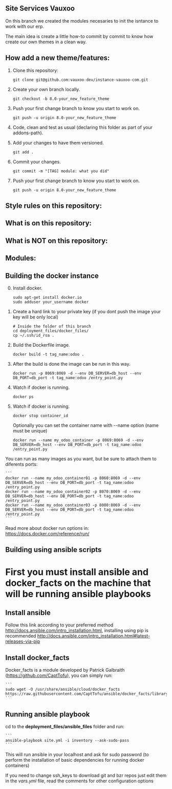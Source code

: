Site Services Vauxoo
---

On this branch we created the modules necesaries to init the isntance to work with our erp.

The main idea is create a little how-to commit by commit to know how create our own themes in a clean way.

How add a new theme/features:
---

1. Clone this repository:

    ```
    git clone git@github.com:vauxoo-dev/instance-vauxoo-com.git
    ```

2. Create your own branch locally.

    ```
    git checkout -b 8.0-your_new_feature_theme
    ```

3. Push your first change branch to know you start to work on.

    ```
    git push -u origin 8.0-your_new_feature_theme
    ```

4. Code, clean and test as usual (declaring this folder as part of your addons-path).

5. Add your changes to have them versioned.

    ```
    git add .
    ```

6. Commit your changes.

    ```
    git commit -m "[TAG] module: what you did"
    ```

7. Push your first change branch to know you start to work on.

    ```
    git push -u origin 8.0-your_new_feature_theme
    ```

Style rules on this repository:
---

What is on this repository:
---

What is NOT on this repository:
---

Modules:
---

Building the docker instance
---

0. Install docker.

    ```
    sudo apt-get install docker.io
    sudo adduser your_username docker
    ```

1. Create a hard link to your private key (if you dont push the image your key will be only local)

    ```
    # Inside the folder of this branch
    cd deployment_files/docker_files/
    cp ~/.ssh/id_rsa .
    ```

2. Build the Dockerfile image.

    ```
    docker build -t tag_name:odoo .
    ```

3. After the build is done the image can be run in this way.

    ```
    docker run -p 8069:8069 -d --env DB_SERVER=db_host --env DB_PORT=db_port -t tag_name:odoo /entry_point.py
    ```
4. Watch if docker is running.

    ```
    docker ps
    ```

5. Watch if docker is running.

    ```
    docker stop container_id
    ```

    Optionally you can set the container name with --name option (name must be unique)

    ```
    docker run --name my_odoo_container -p 8069:8069 -d --env DB_SERVER=db_host --env DB_PORT=db_port -t tag_name:odoo /entry_point.py
    ```

You can  run as many images as you want, but be sure to attach them to diferents ports:

    ```
    docker run --name my_odoo_container01 -p 8060:8069 -d --env DB_SERVER=db_host --env DB_PORT=db_port -t tag_name:odoo /entry_point.py
    docker run --name my_odoo_container02 -p 8070:8069 -d --env DB_SERVER=db_host --env DB_PORT=db_port -t tag_name:odoo /entry_point.py
    docker run --name my_odoo_container03 -p 8080:8069 -d --env DB_SERVER=db_host --env DB_PORT=db_port -t tag_name:odoo /entry_point.py
    ```

Read more about docker run options in: https://docs.docker.com/reference/run/

Building using ansible scripts
---

# First you must install ansible and docker_facts on the machine that will be running ansible playbooks

## Install ansible

Follow this link according to your preferred method http://docs.ansible.com/intro_installation.html, installing using pip is recommended http://docs.ansible.com/intro_installation.html#latest-releases-via-pip

## Install docker_facts

Docker_facts is a module developed by Patrick Galbraith (https://github.com/CaptTofu), you can simply run:

    ```
    sudo wget -O /usr/share/ansible/cloud/docker_facts https://raw.githubusercontent.com/CaptTofu/ansible/docker_facts/library/cloud/docker_facts
    ```

## Running ansible playbook

cd to the **deployment_files/ansible_files** folder and run:

    ```
    ansible-playbook site.yml -i inventory --ask-sudo-pass
    ```

This will run ansible in your localhost and ask for sudo password (to perform the installation of basic dependencies for running docker containers)

If you need to change ssh_keys to download git and bzr repos just edit them in the *vars.yml* file, read the comments for other configuration options
